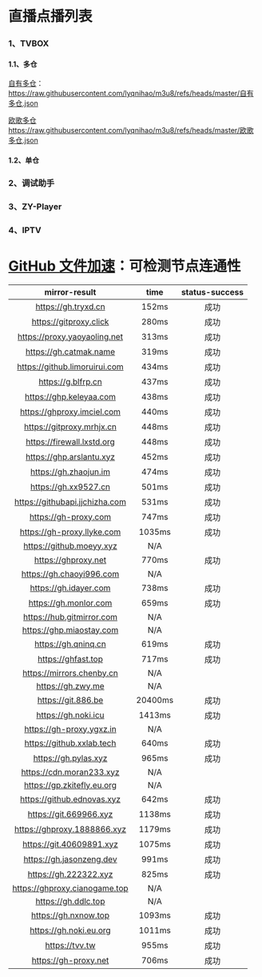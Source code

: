 # 直播点播列表
### 1、TVBOX
####  1.1、多仓
[自有多仓](https://raw.githubusercontent.com/lyqnihao/m3u8/refs/heads/master/自有多仓.json)：https://raw.githubusercontent.com/lyqnihao/m3u8/refs/heads/master/自有多仓.json

[欧歌多仓](https://raw.githubusercontent.com/lyqnihao/m3u8/refs/heads/master/欧歌多仓.json)
https://raw.githubusercontent.com/lyqnihao/m3u8/refs/heads/master/欧歌多仓.json

####  1.2、单仓

### 2、调试助手

### 3、ZY-Player

### 4、IPTV

# [GitHub 文件加速](https://yishijie.gitlab.io/ziyuan/)：可检测节点连通性
| mirror-result	| time	| status-success |
| :--: | :--: | :--: |
|https://gh.tryxd.cn	|152ms	|成功|
|https://gitproxy.click	|280ms	|成功|
|https://proxy.yaoyaoling.net	|313ms	|成功|
|https://gh.catmak.name	|319ms	|成功|
|https://github.limoruirui.com	|434ms	|成功|
|https://g.blfrp.cn	|437ms	|成功|
|https://ghp.keleyaa.com	|438ms	|成功|
|https://ghproxy.imciel.com	|440ms	|成功|
|https://gitproxy.mrhjx.cn	|448ms	|成功|
|https://firewall.lxstd.org	|448ms	|成功|
|https://ghp.arslantu.xyz	|452ms	|成功|
|https://gh.zhaojun.im	|474ms	|成功|
|https://gh.xx9527.cn	|501ms	|成功|
|https://githubapi.jjchizha.com	|531ms	|成功|
| https://gh-proxy.com	| 747ms	| 成功 |
| https://gh-proxy.llyke.com	| 1035ms	| 成功 |
|https://github.moeyy.xyz	|N/A	||
|https://ghproxy.net	|770ms	|成功|
|https://gh.chaoyi996.com	|N/A	||
|https://gh.idayer.com	|738ms	|成功|
|https://gh.monlor.com	|659ms	|成功|
|https://hub.gitmirror.com	|N/A	||
|https://ghp.miaostay.com	|N/A	||
|https://gh.qninq.cn	|619ms	|成功|
|https://ghfast.top	|717ms	|成功|
|https://mirrors.chenby.cn	|N/A	||
|https://gh.zwy.me	|N/A	||
|https://git.886.be	|20400ms	|成功|
|https://gh.noki.icu	|1413ms	|成功|
|https://gh-proxy.ygxz.in	|N/A	||
|https://github.xxlab.tech	|640ms	|成功|
|https://gh.pylas.xyz	|965ms	|成功|
|https://cdn.moran233.xyz	|N/A	||
|https://gp.zkitefly.eu.org	|N/A	||
|https://github.ednovas.xyz	|642ms	|成功|
|https://git.669966.xyz	|1138ms	|成功|
|https://ghproxy.1888866.xyz	|1179ms	|成功|
|https://git.40609891.xyz	|1075ms	|成功|
|https://gh.jasonzeng.dev	|991ms	|成功|
|https://gh.222322.xyz	|825ms	|成功|
|https://ghproxy.cianogame.top	|N/A	||
|https://gh.ddlc.top	|N/A	||
|https://gh.nxnow.top	|1093ms	|成功|
|https://gh.noki.eu.org	|1011ms	|成功|
|https://tvv.tw	|955ms	|成功|
|https://gh-proxy.net	|706ms	|成功|
